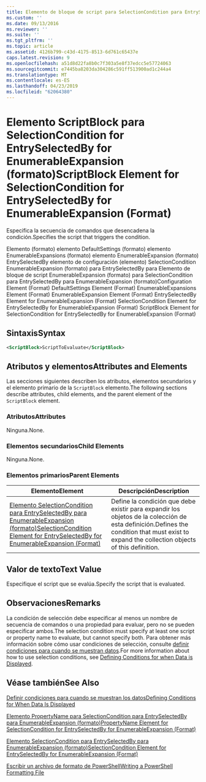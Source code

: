 ```yaml
---
title: Elemento de bloque de script para SelectionCondition para EntrySelectedBy para EnumerableExpansion (formato) | Microsoft Docs
ms.custom: ''
ms.date: 09/13/2016
ms.reviewer: ''
ms.suite: ''
ms.tgt_pltfrm: ''
ms.topic: article
ms.assetid: 4126b799-c43d-4175-8513-6d761c65437e
caps.latest.revision: 9
ms.openlocfilehash: a51d8d22fa8b0c7f303a5e8f37edcc5e57724063
ms.sourcegitcommit: e7445ba8203da304286c591ff513900ad1c244a4
ms.translationtype: MT
ms.contentlocale: es-ES
ms.lasthandoff: 04/23/2019
ms.locfileid: "62064380"
---
```

# <a name="scriptblock-element-for-selectioncondition-for-entryselectedby-for-enumerableexpansion-format"></a><span data-ttu-id="c8b72-102">Elemento ScriptBlock para SelectionCondition for EntrySelectedBy for EnumerableExpansion (formato)</span><span class="sxs-lookup"><span data-stu-id="c8b72-102">ScriptBlock Element for SelectionCondition for EntrySelectedBy for EnumerableExpansion (Format)</span></span>

<span data-ttu-id="c8b72-103">Especifica la secuencia de comandos que desencadena la condición.</span><span class="sxs-lookup"><span data-stu-id="c8b72-103">Specifies the script that triggers the condition.</span></span>

<span data-ttu-id="c8b72-104">Elemento (formato) elemento DefaultSettings (formato) elemento EnumerableExpansions (formato) elemento EnumerableExpansion (formato) EntrySelectedBy elemento de configuración (elemento) SelectionCondition EnumerableExpansion (formato) para EntrySelectedBy para Elemento de bloque de script EnumerableExpansion (formato) para SelectionCondition para EntrySelectedBy para EnumerableExpansion (formato)</span><span class="sxs-lookup"><span data-stu-id="c8b72-104">Configuration Element (Format) DefaultSettings Element (Format) EnumerableExpansions Element (Format) EnumerableExpansion Element (Format) EntrySelectedBy Element for EnumerableExpansion (Format) SelectionCondition Element for EntrySelectedBy for EnumerableExpansion (Format) ScriptBlock Element for SelectionCondition for EntrySelectedBy for EnumerableExpansion (Format)</span></span>

## <a name="syntax"></a><span data-ttu-id="c8b72-105">Sintaxis</span><span class="sxs-lookup"><span data-stu-id="c8b72-105">Syntax</span></span>

```xml
<ScriptBlock>ScriptToEvaluate</ScriptBlock>
```

## <a name="attributes-and-elements"></a><span data-ttu-id="c8b72-106">Atributos y elementos</span><span class="sxs-lookup"><span data-stu-id="c8b72-106">Attributes and Elements</span></span>

<span data-ttu-id="c8b72-107">Las secciones siguientes describen los atributos, elementos secundarios y el elemento primario de la `ScriptBlock` elemento.</span><span class="sxs-lookup"><span data-stu-id="c8b72-107">The following sections describe attributes, child elements, and the parent element of the `ScriptBlock` element.</span></span>

### <a name="attributes"></a><span data-ttu-id="c8b72-108">Atributos</span><span class="sxs-lookup"><span data-stu-id="c8b72-108">Attributes</span></span>

<span data-ttu-id="c8b72-109">Ninguna.</span><span class="sxs-lookup"><span data-stu-id="c8b72-109">None.</span></span>

### <a name="child-elements"></a><span data-ttu-id="c8b72-110">Elementos secundarios</span><span class="sxs-lookup"><span data-stu-id="c8b72-110">Child Elements</span></span>

<span data-ttu-id="c8b72-111">Ninguna.</span><span class="sxs-lookup"><span data-stu-id="c8b72-111">None.</span></span>

### <a name="parent-elements"></a><span data-ttu-id="c8b72-112">Elementos primarios</span><span class="sxs-lookup"><span data-stu-id="c8b72-112">Parent Elements</span></span>

|<span data-ttu-id="c8b72-113">Elemento</span><span class="sxs-lookup"><span data-stu-id="c8b72-113">Element</span></span>|<span data-ttu-id="c8b72-114">Descripción</span><span class="sxs-lookup"><span data-stu-id="c8b72-114">Description</span></span>|
|-------------|-----------------|
|[<span data-ttu-id="c8b72-115">Elemento SelectionCondition para EntrySelectedBy para EnumerableExpansion (formato)</span><span class="sxs-lookup"><span data-stu-id="c8b72-115">SelectionCondition Element for EntrySelectedBy for EnumerableExpansion (Format)</span></span>](./selectioncondition-element-for-entryselectedby-for-enumerableexpansion-format.md)|<span data-ttu-id="c8b72-116">Define la condición que debe existir para expandir los objetos de la colección de esta definición.</span><span class="sxs-lookup"><span data-stu-id="c8b72-116">Defines the condition that must exist to expand the collection objects of this definition.</span></span>|

## <a name="text-value"></a><span data-ttu-id="c8b72-117">Valor de texto</span><span class="sxs-lookup"><span data-stu-id="c8b72-117">Text Value</span></span>

<span data-ttu-id="c8b72-118">Especifique el script que se evalúa.</span><span class="sxs-lookup"><span data-stu-id="c8b72-118">Specify the script that is evaluated.</span></span>

## <a name="remarks"></a><span data-ttu-id="c8b72-119">Observaciones</span><span class="sxs-lookup"><span data-stu-id="c8b72-119">Remarks</span></span>

<span data-ttu-id="c8b72-120">La condición de selección debe especificar al menos un nombre de secuencia de comandos o una propiedad para evaluar, pero no se pueden especificar ambos.</span><span class="sxs-lookup"><span data-stu-id="c8b72-120">The selection condition must specify at least one script or property name to evaluate, but cannot specify both.</span></span> <span data-ttu-id="c8b72-121">Para obtener más información sobre cómo usar condiciones de selección, consulte [definir condiciones para cuando se muestran datos](./defining-conditions-for-displaying-data.md).</span><span class="sxs-lookup"><span data-stu-id="c8b72-121">For more information about how to use selection conditions, see [Defining Conditions for when Data is Displayed](./defining-conditions-for-displaying-data.md).</span></span>

## <a name="see-also"></a><span data-ttu-id="c8b72-122">Véase también</span><span class="sxs-lookup"><span data-stu-id="c8b72-122">See Also</span></span>

[<span data-ttu-id="c8b72-123">Definir condiciones para cuando se muestran los datos</span><span class="sxs-lookup"><span data-stu-id="c8b72-123">Defining Conditions for When Data Is Displayed</span></span>](./defining-conditions-for-displaying-data.md)

[<span data-ttu-id="c8b72-124">Elemento PropertyName para SelectionCondition para EntrySelectedBy para EnumerableExpansion (formato)</span><span class="sxs-lookup"><span data-stu-id="c8b72-124">PropertyName Element for SelectionCondition for EntrySelectedBy for EnumerableExpansion (Format)</span></span>](./propertyname-element-for-selectioncondition-for-entryselectedby-for-enumerableexpansion-format.md)

[<span data-ttu-id="c8b72-125">Elemento SelectionCondition para EntrySelectedBy para EnumerableExpansion (formato)</span><span class="sxs-lookup"><span data-stu-id="c8b72-125">SelectionCondition Element for EntrySelectedBy for EnumerableExpansion (Format)</span></span>](./selectioncondition-element-for-entryselectedby-for-enumerableexpansion-format.md)

[<span data-ttu-id="c8b72-126">Escribir un archivo de formato de PowerShell</span><span class="sxs-lookup"><span data-stu-id="c8b72-126">Writing a PowerShell Formatting File</span></span>](./writing-a-powershell-formatting-file.md)
